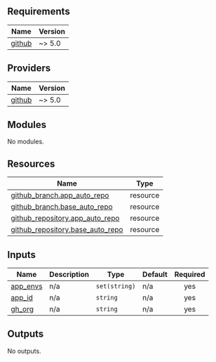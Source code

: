 ## Requirements

| Name | Version |
|------|---------|
| <a name="requirement_github"></a> [github](#requirement\_github) | ~> 5.0 |

## Providers

| Name | Version |
|------|---------|
| <a name="provider_github"></a> [github](#provider\_github) | ~> 5.0 |

## Modules

No modules.

## Resources

| Name | Type |
|------|------|
| [github_branch.app_auto_repo](https://registry.terraform.io/providers/integrations/github/latest/docs/resources/branch) | resource |
| [github_branch.base_auto_repo](https://registry.terraform.io/providers/integrations/github/latest/docs/resources/branch) | resource |
| [github_repository.app_auto_repo](https://registry.terraform.io/providers/integrations/github/latest/docs/resources/repository) | resource |
| [github_repository.base_auto_repo](https://registry.terraform.io/providers/integrations/github/latest/docs/resources/repository) | resource |

## Inputs

| Name | Description | Type | Default | Required |
|------|-------------|------|---------|:--------:|
| <a name="input_app_envs"></a> [app\_envs](#input\_app\_envs) | n/a | `set(string)` | n/a | yes |
| <a name="input_app_id"></a> [app\_id](#input\_app\_id) | n/a | `string` | n/a | yes |
| <a name="input_gh_org"></a> [gh\_org](#input\_gh\_org) | n/a | `string` | n/a | yes |

## Outputs

No outputs.
